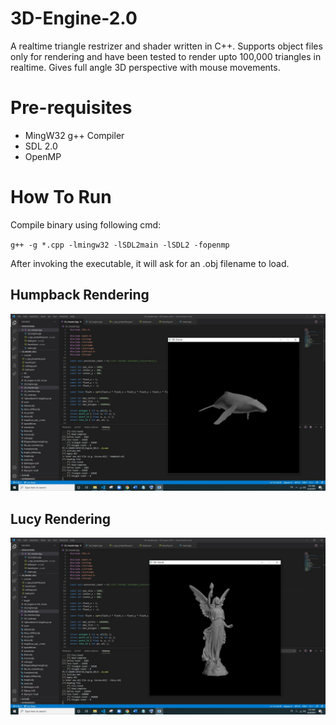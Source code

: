# 3D-Engine-2.0
A realtime triangle restrizer and shader written in C++. Supports object files only for rendering and have been tested to render upto 100,000 triangles in realtime. Gives full angle 3D perspective with mouse movements.

# Pre-requisites
* MingW32 g++ Compiler
* SDL 2.0
* OpenMP

# How To Run
Compile binary using following cmd:

``
g++ -g *.cpp -lmingw32 -lSDL2main -lSDL2 -fopenmp
``

After invoking the executable, it will ask for an .obj filename to load.
## Humpback Rendering
![alt text](https://github.com/ShamsArfeen/3D-Engine-2.0/blob/main/ExampleSS.JPG?raw=true)


## Lucy Rendering
![alt text](https://github.com/ShamsArfeen/3D-Engine-2.0/blob/main/Alucy2.JPG?raw=true)
